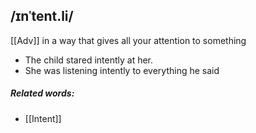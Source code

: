 ## /ɪnˈtent.li/
[[Adv]]
in a way that gives all your attention to something

- The child stared intently at her.
- She was listening intently to everything he said

##### Related words:
- [[Intent]]

